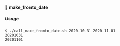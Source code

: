 #### :open_file_folder: make_fromto_date
##### Usage
 ```
 $ ./call_make_fromto_date.sh 2020-10-31 2020-11-01
 20201031
 20201101
 ```
